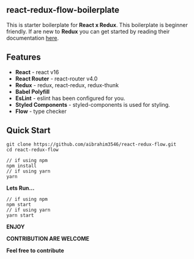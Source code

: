 ## react-redux-flow-boilerplate
This is starter boilerplate for **React x Redux**. This boilerplate is beginner friendly. If are new to **Redux** you can get started by reading their documentation [here](https://redux.js.org/basics/usage-with-react).

## Features
* **React** - react v16
* **React Router** - react-router v4.0
* **Redux** - redux, react-redux, redux-thunk
* **Babel Polyfill**
* **EsLint** - eslint has been configured for you.
* **Styled Components** - styled-components is used for styling.
* **Flow** - type checker

## Quick Start
```
git clone https://github.com/aibrahim3546/react-redux-flow.git
cd react-redux-flow

// if using npm
npm install
// if using yarn
yarn
```

**Lets Run...**
```
// if using npm
npm start
// if using yarn
yarn start
```

**ENJOY**

**CONTRIBUTION ARE WELCOME**

**Feel free to contribute**

